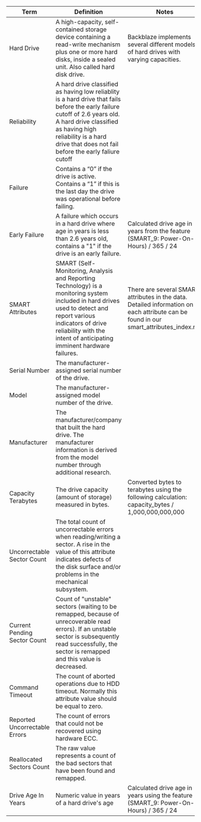 | Term             | Definition | Notes|
|------------------|-----------------------------------------------------------------------------------------------------------------------------------------------------------------------------------------------------------------------------------------|------------------------------------------------------------------------------------------------------------------------------------|
| Hard Drive       | A high-capacity, self-contained storage device containing a read-write mechanism plus one or more hard disks, inside a sealed unit. Also called hard disk drive.| Backblaze implements several different models of hard drives with varying capacities.|
| Reliability      | A hard drive classified as having low reliablity is a hard drive that fails before the early failure cutoff of 2.6 years old. A hard drive classified as having high reliability is a hard drive that does not fail before the early faliure cutoff| |
| Failure          | Contains a “0” if the drive is active. Contains a “1” if this is the last day the drive was operational before failing.| |
| Early Failure    | A failure which occurs in a hard drive where age in years is less than 2.6 years old, contains a "1" if the drive is an early failure.| Calculated drive age in years from the feature (SMART_9: Power-On-Hours) / 365 / 24 |
| SMART Attributes | SMART (Self-Monitoring, Analysis and Reporting Technology) is a monitoring system included in hard drives used to detect and report various indicators of drive reliability with the intent of anticipating imminent hardware failures. | There are several SMART attributes in the data. Detailed information on each attribute can be found in our smart_attributes_index.md |
| Serial Number    | The manufacturer-assigned serial number of the drive.| |
| Model            | The manufacturer-assigned model number of the drive.| |
| Manufacturer     | The manufacturer/company that built the hard drive. The manufacturer information is derived from the model number through additional research.| |
| Capacity Terabytes    | The drive capacity (amount of storage) measured in bytes.| Converted bytes to terabytes using the following calculation: capacity_bytes / 1,000,000,000,000|
|Uncorrectable Sector Count| The total count of uncorrectable errors when reading/writing a sector. A rise in the value of this attribute indicates defects of the disk surface and/or problems in the mechanical subsystem. | |
|Current Pending Sector Count| Count of "unstable" sectors (waiting to be remapped, because of unrecoverable read errors). If an unstable sector is subsequently read successfully, the sector is remapped and this value is decreased. | |
|Command Timeout   | The count of aborted operations due to HDD timeout. Normally this attribute value should be equal to zero. | |
|Reported Uncorrectable Errors| The count of errors that could not be recovered using hardware ECC. | |
|Reallocated Sectors Count| The raw value represents a count of the bad sectors that have been found and remapped.  | |
|Drive Age In Years| Numeric value in years of a hard drive's age | Calculated drive age in years using the feature (SMART_9: Power-On-Hours) / 365 / 24 |